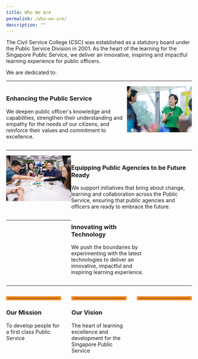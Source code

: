 ```yaml
---
title: Who We Are
permalink: /who-we-are/
description: ""
---
```

<style>
.grid-container {
		display: grid;
		grid-template-columns: 65% 35%;
	
	}

	.grid-container-imgleft {
		display:grid;
		grid-template-columns: 35% 65%;
	
	}

.ideals-content-div {
	display: grid;
	grid-template-columns: 1fr 1fr 1fr;
	grid-gap: 2em;
	}

.ideals-hr {
	border: 5px solid #F68B1F;
	}
	
</style>


<p>The Civil Service College (CSC) was established as a statutory board under the Public Service Division in 2001. As the heart of the learning for the Singapore Public Service, we deliver an innovative, inspiring and impactful learning experience for public officers.</p>

<p>We are dedicated to:</p>

<hr>


<div class="grid-container">
	<div>
		<h3>Enhancing the Public Service</h3>
		<p>We deepen public officer's knowledge and capabilities, strengthen their understanding and empathy for the needs of our citizens, and reinforce their values and commitment to excellence.</p>
	</div>

	
<div>
	<img src="/images/Who%20We%20Are/csc_officers_02.jpg">
</div>

</div>


<hr>

<div class="grid-container-imgleft">
	<div>
		<img src="/images/What%20We%20Do/csc_prog_04.jpg">
	
</div>
	
	
	
<div>
	<h3>Equipping Public Agencies to be Future Ready</h3>
		<p>We support initiatives that bring about change, learning and collaboration across the Public Service, ensuring that public agencies and officers are ready to embrace the future.</p>
	</div>
<hr>
	
	
<div class="grid-container">
<div>
	<h3>Innovating with Technology</h3>
	<p>We push the boundaries by experimenting with the latest technologies to deliver an innovative, impactful and inspiring learning experience.</p>
</div>
<div>
	<img src="">
</div>
	
	
	
</div>
</div>

<hr>


<div class="ideals-content-div">
	<div>
		<hr class="ideals-hr">
		<h3>Our Mission</h3>
		<p>To develop people for a first class Public Service</p>
	</div>
	<div>
		<hr class="ideals-hr">
		<h3>Our Vision</h3>
		<p>The heart of learning excellence and development for the Singapore Public Service</p>
	</div>
	<div>
		<hr class="ideals-hr">
	</div>




</div>